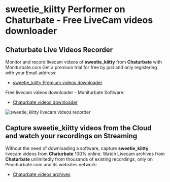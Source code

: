 # sweetie_kiitty Performer on Chaturbate - Free LiveCam videos downloader

## Chaturbate Live Videos Recorder

Monitor and record livecam videos of **sweetie_kiitty** from **Chaturbate** with Moniturbate.com
Get a premium trial for free by just and only registering with your Email address:
* [sweetie_kiitty Premium videos downloader](https://moniturbate.com/request-demo-licence-key.html)

Free livecam videos downloader - Moniturbate Software:
* [Chaturbate videos downloader](https://moniturbate.com/moniturbate-download-software.html)

![sweetie_kiitty livecam videos recorder](https://peachurnet.com/templates/moniturbate-software.png)


## Capture sweetie_kiitty videos from the Cloud and watch your recordings on Streaming

Without the need of downloading a software, capture **sweetie_kiitty** livecam videos from **Chaturbate** 100% online.
Watch Livecam archives from **Chaturbate** unlimitedly from thousands of existing recordings, only on Peachurbate.com and its websites network:
* [Chaturbate videos archives](https://peachurnet.com/)